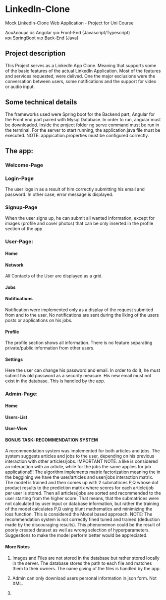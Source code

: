 # LinkedIn-Clone
Mock LinkedIn-Clone Web Application - Project for Uni Course


Δουλεουμε σε Angular για Front-End (Javascript/Typescript)<br>
και SpringBoot για Back-End (Java)

## Project description
This Project serves as a LinkedIn App Clone. Meaning that supports some of the basic features of the actual LinkedIn Application.
Most of the features and services requested, were delived. One the major exclusions were the conversation between users, some notifications and 
the support for video or audio input.

## Some technical details
The frameworks used were Spring boot for the Backend part, Angular for the Front end part paired with Mysql Database.
In order to run, angular must be downloaded. Inside the project folder ng serve command must be run in the terminal. For the server to start running,
the application.java file must be executed. NOTE: apppication.properties must be configured correctly.
## The app:
### Welcome-Page

### Login-Page
The user logs in as a result of him correctly submitting his email and password. In other case, error message is displayed.
### Signup-Page
When the user signs up, he can submit all wanted information, except for images (profile and cover photos) that can be only inserted in the profile section of the app

### User-Page:
#### Home

#### Network
All Contacts of the User are displayed as a grid. 
#### Jobs

#### Notifications
Notification were implemented only as a display of the request submited from and to the user. No notifications are sent during the liking of 
the users posts or applications on his jobs.
#### Profile
The profile section shows all information. There is no feature separating private/public information from other users.
#### Settings
Here the user can change his password and email. In order to do it, he must submit his old password as a security measure. His new 
email must not exist in the database. This is handled by the app.
### Admin-Page:
#### Home

#### Users-List

#### User-View

#### BONUS TASK: RECOMMENDATION SYSTEM

A recommendation system was implemented for both articles and jobs. The system suggests articles and jobs to the user, depending on his previous interaction with other articles/jobs. IMPORTANT NOTE: a like is considered an interaction with an article, while for the jobs the same applies for job applications!!! 
The algorithm implements matrix factorization meaning the in the beggining we have the user/articles and user/jobs interaction matrix. The model is trained and then comes up with 2 submatrices P,Q whose dot product results to the prediction matrix where scores for each article/job per user is stored. Then all articles/jobs are sorted and recommended to the user starting from the higher score. That means, that the submatrices were not calculated by user input or database information, but rather the training of the model calculates P,Q using blunt mathematics and minimizing the loss function. This is considered the Model based approach.
NOTE: The recommendation system is not correctly fined tuned and trained (deduction made by the discouraging results). This phenomemon could be the result of poorly created dataset as well as wrong selection of hyperparameters. Suggestions to make the model perform better would be appreciated.


#### More Notes

1) Images and Files are not stored in the database but rather stored locally in the server. The database stores the path to each file and matches them to their owners. The name giving of the files is handled by the app.

2) Admin can only download users personal information in json form. Not XML.

3)

